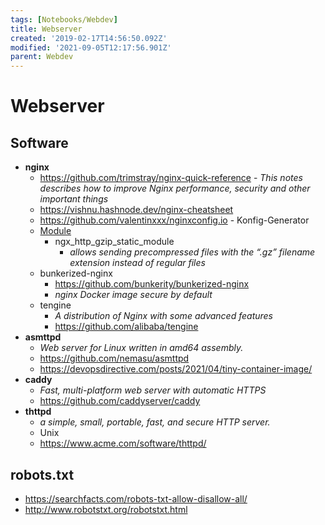 ```yaml
---
tags: [Notebooks/Webdev]
title: Webserver
created: '2019-02-17T14:56:50.092Z'
modified: '2021-09-05T12:17:56.901Z'
parent: Webdev
---
```


# Webserver

## Software
- **nginx**
  - <https://github.com/trimstray/nginx-quick-reference> - *This notes describes how to improve Nginx performance, security and other important things*
  - <https://vishnu.hashnode.dev/nginx-cheatsheet>
  - <https://github.com/valentinxxx/nginxconfig.io> - Konfig-Generator
  - <u>Module</u>
      - ngx_http_gzip_static_module
        - *allows sending precompressed files with the “.gz” filename extension instead of regular files*
  - bunkerized-nginx
    - <https://github.com/bunkerity/bunkerized-nginx>
    - *nginx Docker image secure by default*
  - tengine
    - *A distribution of Nginx with some advanced features*
    - <https://github.com/alibaba/tengine>
- **asmttpd**
  - *Web server for Linux written in amd64 assembly.*
  - <https://github.com/nemasu/asmttpd>
  - <https://devopsdirective.com/posts/2021/04/tiny-container-image/>
- **caddy**
  - *Fast, multi-platform web server with automatic HTTPS*
  - <https://github.com/caddyserver/caddy>
- **thttpd**
  - *a simple, small, portable, fast, and secure HTTP server.*
  - Unix
  - <https://www.acme.com/software/thttpd/>


## robots.txt
- <https://searchfacts.com/robots-txt-allow-disallow-all/>
- <http://www.robotstxt.org/robotstxt.html>
